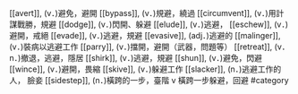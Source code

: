 [[avert]], (v．)避免，避開 
[[bypass]], (v．)規避，繞過 
[[circumvent]], (v．)用計謀戰勝，規避 
[[dodge]], (v．)閃開、躲避 
[[elude]], (v．)逃避， 
[[eschew]], (v．)避開，戒絕 
[[evade]], (v．)逃避，規避 
[[evasive]], (adj．)逃避的 
[[malinger]], (v．)裝病以逃避工作 
[[parry]], (v．)擋開，避開（武器，問題等） 
[[retreat]], (v．n．)撤退，逃避，隱居 
[[shirk]], (v．)逃避，規避 
[[shun]], (v．)避免，閃避 
[[wince]], (v．)避開，畏縮 
[[skive]], (v．)躲避工作 
[[slacker]], (n．)逃避工作的人， 臉妾 
[[sidestep]], (n．)橫跨的一步，臺階 v 橫跨一步躲避，回避 
#category
